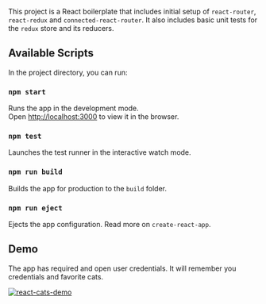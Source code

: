 This project is a React boilerplate that includes initial setup of `react-router`, `react-redux` and `connected-react-router`. It also includes basic unit tests for the `redux` store and its reducers.

## Available Scripts

In the project directory, you can run:

### `npm start`

Runs the app in the development mode.<br>
Open [http://localhost:3000](http://localhost:3000) to view it in the browser.

### `npm test`

Launches the test runner in the interactive watch mode.<br>

### `npm run build`

Builds the app for production to the `build` folder.<br>

### `npm run eject`

Ejects  the app configuration. Read more on `create-react-app`.<br>

## Demo

The app has required and open user credentials. It will remember you credentials and favorite cats.

[![react-cats-demo]()](https://vimeo.com/323993316)
